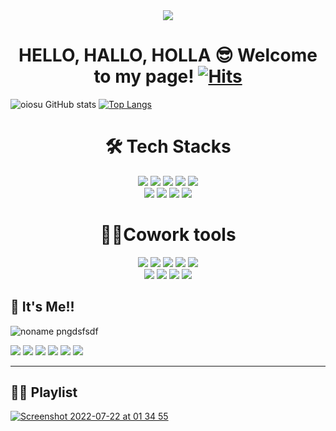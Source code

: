  <div align="center"> <img src="https://capsule-render.vercel.app/api?type=waving&color=0:ed9d0b,100:f94001&height=180&section=header&text=Hello%20World%20%F0%9F%91%8B&fontSize=32&animation=fadeln&fontAlignY=36&fontColor=ffffff"/> </div>



# <div align="center"> **HELLO, HALLO, HOLLA 😎**    **Welcome to my page!** [![Hits](https://hits.seeyoufarm.com/api/count/incr/badge.svg?url=https%3A%2F%2Fgithub.com%2Foiosu&count_bg=%23EA75AB&title_bg=%23EE3F93&icon=gnuicecat.svg&icon_color=%23E7E7E7&title=oiosu&edge_flat=false)](https://hits.seeyoufarm.com)  </div>
 
![oiosu GitHub stats](https://github-readme-stats.vercel.app/api?username=oiosu&show_icons=true&theme=radical)     [![Top Langs](https://github-readme-stats.vercel.app/api/top-langs/?username=anuraghazra&layout=compact)](https://github.com/anuraghazra/github-readme-stats)



# <div align="center"> 🛠 Tech Stacks </div>
<div align="center">  <img src="https://img.shields.io/badge/html-E34F26?style=for-the-badge&logo=html5&logoColor=white">  <img src="https://img.shields.io/badge/css-1572B6?style=for-the-badge&logo=css3&logoColor=white">  <img src="https://img.shields.io/badge/javascript-F7DF1E?style=for-the-badge&logo=javascript&logoColor=black">  <img src="https://img.shields.io/badge/react-61DAFB?style=for-the-badge&logo=react&logoColor=black">  <img src="https://img.shields.io/badge/vue.js-4FC08D?style=for-the-badge&logo=vue.js&logoColor=white"> </br> <img src="https://img.shields.io/badge/redux-764ABC?style=for-the-badge&logo=redux&logoColor=white">  <img src="https://img.shields.io/badge/sass-CC6699?style=for-the-badge&logo=sass&logoColor=white">  <img src="https://img.shields.io/badge/gulp-CF4647?style=for-the-badge&logo=gulp&logoColor=white">  <img src="https://img.shields.io/badge/typescript-3178C6?style=for-the-badge&logo=typescript&logoColor=white">   </div>


# <div align="center"> 🙋‍♀️Cowork tools </div>
 <div align="center">  <img src="https://img.shields.io/badge/github-181717?style=for-the-badge&logo=github&logoColor=white">   <img src="https://img.shields.io/badge/slack-4A154B?style=for-the-badge&logo=slack&logoColor=white">  <img src="https://img.shields.io/badge/discord-5865F2?style=for-the-badge&logo=discord&logoColor=white">  <img src="https://img.shields.io/badge/kakaotalk-FFCD00?style=for-the-badge&logo=kakaotalk&logoColor=white">  <img src="https://img.shields.io/badge/zoom-2D8CFF?style=for-the-badge&logo=zoomk&logoColor=white">  </br>
 <img src="https://img.shields.io/badge/notion-000000?style=for-the-badge&logo=notionk&logoColor=white">  <img src="https://img.shields.io/badge/figma-F24E1E?style=for-the-badge&logo=figmak&logoColor=white"> <img src="https://img.shields.io/badge/codepen-000000?style=for-the-badge&logo=codepen&logoColor=white">  <img src="https://img.shields.io/badge/VSCode-007ACC?style=for-the-badge&logo=VSCode&logoColor=white">  </div>
 
 

## 🚀 It's Me!! 
![noname pngdsfsdf](https://user-images.githubusercontent.com/99783474/178673565-cf200be4-4848-4da8-b95f-c16b26f245fd.png)

<img src="https://img.shields.io/badge/DB-F01414?style=for-the-badge&logo=DB&logoColor=white">  <img src="https://img.shields.io/badge/BBC-000000?style=for-the-badge&logo=BBC&logoColor=white">  <img src="https://img.shields.io/badge/instagram-E4405F?style=for-the-badge&logo=instagram&logoColor=white">  <img src="https://img.shields.io/badge/Frontend Mentor-3F54A3?style=for-the-badge&logo=Frontend Mentor&logoColor=white">  <img src="https://img.shields.io/badge/google earth-4285F4?style=for-the-badge&logo=google earth&logoColor=white">  <img src="https://img.shields.io/badge/naver-03C75A?style=for-the-badge&logo=naver&logoColor=white">


---

## 💁‍♀️ Playlist


[![Screenshot 2022-07-22 at 01 34 55](https://user-images.githubusercontent.com/99783474/180267225-386fab7b-e809-421a-870c-6e150bbee99b.png)](https://www.youtube.com/watch?v=ElNUuQiD-p4)





<!--
**oiosu/oiosu** is a ✨ _special_ ✨ repository because its `README.md` (this file) appears on your GitHub profile.
